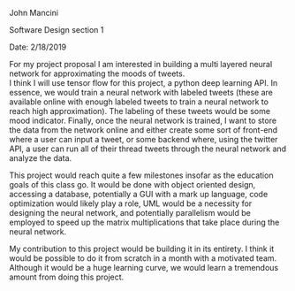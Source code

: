 John Mancini

Software Design section 1

Date: 2/18/2019


For my project proposal I am interested in building a multi layered neural network for approximating the moods of tweets. <br>I think I will use tensor flow for this project, a python deep learning API. In essence, we would train a neural network with labeled tweets (these are available online with enough labeled tweets to train a neural network to reach high approximation). The labeling of these tweets would be some mood indicator. Finally, once the neural network is trained, I want to store the data from the network online and either create some sort of front-end where a user can input a tweet, or some backend where, using the twitter API, a user can run all of their thread tweets through the neural network and analyze the data.
	
	
This project would reach quite a few milestones insofar as the education goals of this class go. It would be done with object oriented design, accessing a database, potentially a GUI with a mark up language, code optimization would likely play a role, UML would be a necessity for designing the neural network, and potentially parallelism would be employed to speed up the matrix multiplications that take place during the neural network. 
	
	
My contribution to this project would be building it in its entirety. I think it would be possible to do it from scratch in a month with a motivated team. Although it would be a huge learning curve, we would learn a tremendous amount from doing this project.
